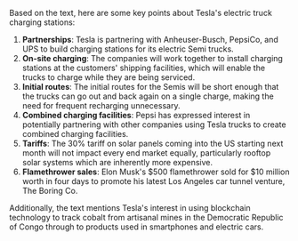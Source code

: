 Based on the text, here are some key points about Tesla's electric truck charging stations:

1. **Partnerships**: Tesla is partnering with Anheuser-Busch, PepsiCo, and UPS to build charging stations for its electric Semi trucks.
2. **On-site charging**: The companies will work together to install charging stations at the customers' shipping facilities, which will enable the trucks to charge while they are being serviced.
3. **Initial routes**: The initial routes for the Semis will be short enough that the trucks can go out and back again on a single charge, making the need for frequent recharging unnecessary.
4. **Combined charging facilities**: Pepsi has expressed interest in potentially partnering with other companies using Tesla trucks to create combined charging facilities.
5. **Tariffs**: The 30% tariff on solar panels coming into the US starting next month will not impact every end market equally, particularly rooftop solar systems which are inherently more expensive.
6. **Flamethrower sales**: Elon Musk's $500 flamethrower sold for $10 million worth in four days to promote his latest Los Angeles car tunnel venture, The Boring Co.

Additionally, the text mentions Tesla's interest in using blockchain technology to track cobalt from artisanal mines in the Democratic Republic of Congo through to products used in smartphones and electric cars.